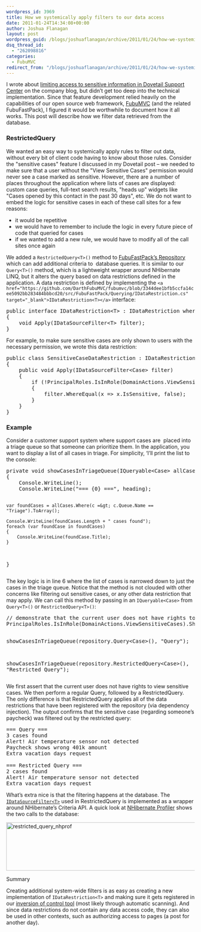 ```yaml
---
wordpress_id: 3969
title: How we systemically apply filters to our data access
date: 2011-01-24T14:34:08+00:00
author: Joshua Flanagan
layout: post
wordpress_guid: /blogs/joshuaflanagan/archive/2011/01/24/how-we-systemically-apply-filters-to-our-data-access.aspx
dsq_thread_id:
  - "262098816"
categories:
  - FubuMVC
redirect_from: "/blogs/joshuaflanagan/archive/2011/01/24/how-we-systemically-apply-filters-to-our-data-access.aspx/"
---
```

I wrote about <a href="http://blogs.dovetailsoftware.com/blogs/jflanagan/archive/2011/01/24/limiting-access-to-sensitive-information-in-dovetail-support-center" target="_blank">limiting access to sensitive information in Dovetail Support Center</a> on the company blog, but didn&#8217;t get too deep into the technical implementation. Since that feature development relied heavily on the capabilities of our open source web framework, <a href="http://fubumvc.com/" target="_blank">FubuMVC</a> (and the related FubuFastPack), I figured it would be worthwhile to document how it all works. This post will describe how we filter data retrieved from the database.

### RestrictedQuery

We wanted an easy way to systemically apply rules to filter out data, without every bit of client code having to know about those rules. Consider the "sensitive cases" feature I discussed in my Dovetail post &#8211; we needed to make sure that a user without the "View Sensitive Cases" permission would never see a case marked as sensitive. However, there are a number of places throughout the application where lists of cases are displayed: custom case queries, full-text search results, "heads up" widgets like "Cases opened by this contact in the past 30 days", etc. We do not want to embed the logic for sensitive cases in each of these call sites for a few reasons: 

  * it would be repetitive 
  * we would have to remember to include the logic in every future piece of code that queried for cases 
  * if we wanted to add a new rule, we would have to modify all of the call sites once again 

We added a `RestrictedQuery<T>()` method to <a href="https://github.com/DarthFubuMVC/fubumvc/blob/d54e4c0462107e9df6a8ede12f63080249e3b644/src/FubuFastPack/Persistence/Repository.cs" target="_blank">FubuFastPack&#8217;s Repository</a> which can add additional criteria to&#160; database queries. It is similar to our `Query<T>()` method, which is a lightweight wrapper around NHibernate LINQ, but it alters the query based on data restrictions defined in the application. A data restriction is defined by implementing the `<a href="https://github.com/DarthFubuMVC/fubumvc/blob/3344dee1bfb5ccfa14cee5092bb283484bbbcd20/src/FubuFastPack/Querying/IDataRestriction.cs" target="_blank">IDataRestriction<T></a>` interface:

<div style="padding-bottom: 0px;margin: 0px;padding-left: 0px;padding-right: 0px;float: none;padding-top: 0px" class="wlWriterEditableSmartContent">
  <pre>public interface IDataRestriction&lt;T&gt; : IDataRestriction where T : DomainEntity
{
    void Apply(IDataSourceFilter&lt;T&gt; filter);
}</pre>
</div>

For example, to make sure sensitive cases are only shown to users with the necessary permission, we wrote this data restriction:

<div style="padding-bottom: 0px;margin: 0px;padding-left: 0px;padding-right: 0px;float: none;padding-top: 0px" class="wlWriterEditableSmartContent">
  <pre>public class SensitiveCaseDataRestriction : IDataRestriction&lt;Case&gt;
{
    public void Apply(IDataSourceFilter&lt;Case&gt; filter)
    {
        if (!PrincipalRoles.IsInRole(DomainActions.ViewSensitiveCases))
        {
            filter.WhereEqual(x =&gt; x.IsSensitive, false);
        }
    }
}</pre>
</div>

### Example

Consider a customer support system where support cases are&#160; placed into a triage queue so that someone can prioritize them. In the application, you want to display a list of all cases in triage. For simplicity, &#8216;I&#8217;ll print the list to the console:

<div style="padding-bottom: 0px;margin: 0px;padding-left: 0px;padding-right: 0px;float: none;padding-top: 0px" class="wlWriterEditableSmartContent">
  <pre>private void showCasesInTriageQueue(IQueryable&lt;Case&gt; allCases, string heading)
{
    Console.WriteLine();
    Console.WriteLine("=== {0} ===", heading);

    var foundCases = allCases.Where(c =&gt; c.Queue.Name == "Triage").ToArray();

    Console.WriteLine(foundCases.Length + " cases found");
    foreach (var foundCase in foundCases)
    {
        Console.WriteLine(foundCase.Title);
    }
}</pre>
</div>

The key logic is in line 6 where the list of cases is narrowed down to just the cases in the triage queue. Notice that the method is not clouded with other concerns like filtering out sensitive cases, or any other data restriction that may apply. We can call this method by passing in an `IQueryable<Case>` from `Query<T>()` or `RestrictedQuery<T>()`:

<div style="padding-bottom: 0px;margin: 0px;padding-left: 0px;padding-right: 0px;float: none;padding-top: 0px" class="wlWriterEditableSmartContent">
  <pre>// demonstrate that the current user does not have rights to view sensitive cases
PrincipalRoles.IsInRole(DomainActions.ViewSensitiveCases).ShouldBeFalse();

showCasesInTriageQueue(repository.Query&lt;Case&gt;(), "Query");

showCasesInTriageQueue(repository.RestrictedQuery&lt;Case&gt;(), "Restricted Query");</pre>
</div>

We first assert that the current user does not have rights to view sensitive cases. We then perform a regular Query, followed by a RestrictedQuery. The only difference is that RestrictedQuery applies all of the data restrictions that have been registered with the repository (via dependency injection). The output confirms that the sensitive case (regarding someone&#8217;s paycheck) was filtered out by the restricted query:

<pre>=== Query ===
3 cases found
Alert! Air temperature sensor not detected
Paycheck shows wrong 401k amount
Extra vacation days request

=== Restricted Query ===
2 cases found
Alert! Air temperature sensor not detected
Extra vacation days request</pre>

What&#8217;s extra nice is that the filtering happens at the database. The <a href="https://github.com/DarthFubuMVC/fubumvc/blob/3344dee1bfb5ccfa14cee5092bb283484bbbcd20/src/FubuFastPack/Querying/IDataSourceFilter.cs" target="_blank"><code>IDataSourceFilter&lt;T&gt;</code></a> used in RestrictedQuery is implemented as a wrapper around NHibernate&#8217;s Criteria API. A quick look at <a href="http://www.nhprof.com/" target="_blank">NHibernate Profiler</a> shows the two calls to the database:

[<img style="border-right-width: 0px;padding-left: 0px;padding-right: 0px;border-top-width: 0px;border-bottom-width: 0px;border-left-width: 0px;padding-top: 0px" border="0" alt="restricted_query_nhprof" src="http://lostechies.com/joshuaflanagan/files/2011/03/restricted_query_nhprof_thumb_3DED833A.png" width="644" height="129" />](http://lostechies.com/joshuaflanagan/files/2011/03/restricted_query_nhprof_1EAADC67.png)

Summary

Creating additional system-wide filters is as easy as creating a new implementation of `IDataRestriction<T>` and making sure it gets registered in our <a href="http://structuremap.net/structuremap/" target="_blank">inversion of control tool</a> (most likely through automatic scanning). And since data restrictions do not contain any data access code, they can also be used in other contexts, such as authorizing access to pages (a post for another day).